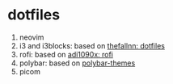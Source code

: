 # dotfiles

1. neovim
2. i3 and i3blocks: based on [thefallnn: dotfiles](https://github.com/thefallnn/dotfiles)
3. rofi: based on [adi1090x: rofi](https://github.com/adi1090x/rofi)
4. polybar: based on [polybar-themes](https://github.com/adi1090x/polybar-themes)
5. picom
